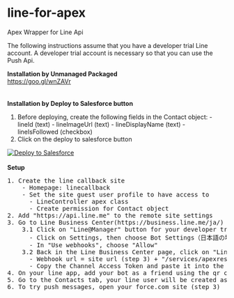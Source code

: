 # line-for-apex
Apex Wrapper for Line Api 

The following instructions assume that you have a developer trial Line account. A developer trial account is necessary so that you can use the Push Api.

<b>Installation by Unmanaged Packaged</b><br/>
https://goo.gl/wnZAVr
<br/><br/><br/>
<b>Installation by Deploy to Salesforce button</b><br/>
  1. Before deploying, create the following fields in the Contact object:
    - lineId (text)
    - lineImageUrl (text)
    - lineDisplayName (text)
    - lineIsFollowed (checkbox)
  2. Click on the deploy to salesforce button<br/>
<a href="https://githubsfdeploy.herokuapp.com?owner=riserice78&repo=line-for-apex">
  <img alt="Deploy to Salesforce"
       src="https://raw.githubusercontent.com/afawcett/githubsfdeploy/master/deploy.png">
</a>
<br/><br/>
<b>Setup</b>
<pre>
1. Create the line callback site
    - Homepage: linecallback
    - Set the site guest user profile to have access to
      - LineController apex class
      - Create permission for Contact object
2. Add "https://api.line.me" to the remote site settings
3. Go to Line Business Center(https://business.line.me/ja/)
    3.1 Click on "Line@Manager" button for your developer trial line account
      - Click on Settings, then choose Bot Settings（日本語の場合、アカウント設定＞Bot設定）
      - In "Use webhooks", choose "Allow"
    3.2 Back in the Line Business Center page, click on "Line Developers" for your developer trial line account
      - Webhook url = site url (step 3) + "/services/apexrest/restapi"
      - Copy the Channel Access Token and paste it into the LineController apex class's CHANNEL_ACCESS_TOKEN variable.
4. On your line app, add your bot as a friend using the qr code
5. Go to the Contacts tab, your line user will be created as a new Contact. Unfollowing the bot will change the "lineIsFollowed" value.
6. To try push messages, open your force.com site (step 3)
</pre>
